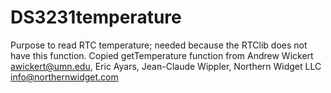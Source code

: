 # DS3231temperature
Purpose to read RTC temperature; needed because the RTClib does not have this function.
Copied getTemperature function from Andrew Wickert <awickert@umn.edu>, Eric Ayars, Jean-Claude Wippler, Northern Widget LLC <info@northernwidget.com>
